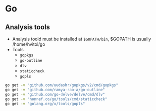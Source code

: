 # Go

## Analysis tools

- Analysis toold must be installed at `$GOPATH/bin`, $GOPATH is usually /home/hvitoi/go
- Tools
  - `gopkgs`
  - `go-outline`
  - `dlv`
  - `staticcheck`
  - `gopls`

```sh
go get -v "github.com/uudashr/gopkgs/v2/cmd/gopkgs"
go get -v "github.com/ramya-rao-a/go-outline"
go get -v "github.com/go-delve/delve/cmd/dlv"
go get -v "honnef.co/go/tools/cmd/staticcheck"
go get -v "golang.org/x/tools/gopls"
```
